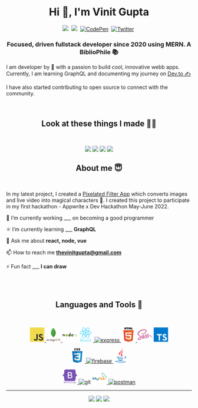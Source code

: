 <h1 align="center">Hi 👋, I'm Vinit Gupta</h1>

<p align="center">
<a href="https://thevinitgupta.me/"><img src="https://img.shields.io/badge/PORTFOLIO-E0DE3D?style=for-the-badge&logoColor=white alt="Portfolio" /></a>&nbsp;
<a href="https://dev.to/thevinitgupta"><img src="https://img.shields.io/badge/dev.to-030303?style=for-the-badge&logo=dev.to&logoColor=white alt="Dev.to" /></a>&nbsp;
<a href="https://leetcode.com/thevinitgupta"><img src="https://img.shields.io/badge/Leetcode-000000?style=for-the-badge&logo=leetcode&logoColor=#FFA116" alt="CodePen" /></a>&nbsp;
<a href="https://www.linkedin.com/in/thevinitgupta/"><img src="https://img.shields.io/badge/Linkedin-024991?style=for-the-badge&logo=linkedin&logoColor=white" alt="Twitter" /></a>&nbsp;
</p>
<h3 align="center">Focused, driven fullstack developer since 2020 using MERN. A BiblioPhile 📚 </h3>
<p>I am developer by 💙 with a passion to build cool, innovative webb apps. Currently, I am learning GraphQL and documenting my journey on <a href="https://dev.to/thevinitgupta">Dev.to ✍</a></p>
<p>I have also started contributing to open source to connect with the community.</p>
<br />

<h2 align="center">Look at these things I made 👨‍💻</h2>
<br />


<p align="center">
<img src="https://github-readme-stats.vercel.app/api/pin/?username=thevinitgupta&repo=Pigshell&theme=radical"/>
<img src="https://github-readme-stats.vercel.app/api/pin/?username=thevinitgupta&repo=MovieFling&theme=radical"/>
<img src="https://github-readme-stats.vercel.app/api/pin/?username=thevinitgupta&repo=Typr&theme=radical"/>
<img src="https://github-readme-stats.vercel.app/api/pin/?username=thevinitgupta&repo=DSA-Javascript&theme=radical"/>
</p>

<h2 align="center">About me 😇</h2>
<br />

<p>In my latest project, I created a <a href="https://github.com/thevinitgupta/Pigshell">Pixelated Filter App</a> which converts images and live video into magical characters 🤳. I created this project to participate in my first hackathon - Appwrite x Dev Hackathon May-June 2022. </p>

 💪 I’m currently working ___ on becoming a good programmer

 ⚛ I’m currently learning ___ **GraphQL**

 💬 Ask me about **react, node, vue**

 📫 How to reach me **thevinitgupta@gmail.com**

 ⚡ Fun fact ___ **I can draw**
 
 <br /> <br />


<h2 align="center">Languages and Tools 🔨</h2>
<br />

<p align="center"> <a href="https://developer.mozilla.org/en-US/docs/Web/JavaScript" target="_blank"> <img src="https://raw.githubusercontent.com/devicons/devicon/master/icons/javascript/javascript-original.svg" alt="javascript" width="40" height="40"/> </a> <a href="https://www.mongodb.com/" target="_blank"> <img src="https://raw.githubusercontent.com/devicons/devicon/master/icons/mongodb/mongodb-original-wordmark.svg" alt="mongodb" width="40" height="40"/> </a> 
<img src="https://raw.githubusercontent.com/devicons/devicon/master/icons/nodejs/nodejs-original-wordmark.svg" alt="nodejs" width="40" height="40"/> </a> <a href="https://reactjs.org/" target="_blank"> <img src="https://raw.githubusercontent.com/devicons/devicon/master/icons/react/react-original-wordmark.svg" alt="react" width="40" height="40"/> </a> <a href="https://expressjs.com" target="_blank"> <img src="https://github.com/MarioTerron/logo-images/blob/master/logos/expressjs.png" alt="express" width="50" height="30"/> </a> <a href="https://sass-lang.com" target="_blank"> <a href="https://www.w3.org/html/" target="_blank"> <img src="https://raw.githubusercontent.com/devicons/devicon/master/icons/html5/html5-original-wordmark.svg" alt="html5" width="40" height="40"/> </a> <img src="https://raw.githubusercontent.com/devicons/devicon/master/icons/sass/sass-original.svg" alt="sass" width="40" height="40"/> </a> <a href="https://www.typescriptlang.org/" target="_blank"> <img src="https://raw.githubusercontent.com/devicons/devicon/master/icons/typescript/typescript-original.svg" alt="typescript" width="40" height="40"/> </a> </br>
  
<p align="center">  <a href="https://www.w3schools.com/css/" target="_blank"> <img src="https://raw.githubusercontent.com/devicons/devicon/master/icons/css3/css3-original-wordmark.svg" alt="css3" width="40" height="40"/> </a>  <a href="https://firebase.google.com/" target="_blank"> <img src="https://www.vectorlogo.zone/logos/firebase/firebase-icon.svg" alt="firebase" width="40" height="40"/> </a> <a href="https://git-scm.com/" target="_blank">  <a href="https://www.java.com" target="_blank"> <img src="https://raw.githubusercontent.com/devicons/devicon/master/icons/java/java-original.svg" alt="java" width="40" height="40"/> </a>
<p align="center"> <a href="https://getbootstrap.com" target="_blank"> <img src="https://raw.githubusercontent.com/devicons/devicon/master/icons/bootstrap/bootstrap-plain-wordmark.svg" alt="bootstrap" width="40" height="40"/> </a>  <a><img src="https://www.vectorlogo.zone/logos/git-scm/git-scm-icon.svg" alt="git" width="40" height="40"/> </a> <a href="https://www.mysql.com/" target="_blank"> <img src="https://raw.githubusercontent.com/devicons/devicon/master/icons/mysql/mysql-original-wordmark.svg" alt="mysql" width="40" height="40"/> </a> <a href="https://postman.com" target="_blank"> <img src="https://www.vectorlogo.zone/logos/getpostman/getpostman-icon.svg" alt="postman" width="40" height="40"/> </a> </p>

<hr />

<p align="center">

<img src="https://github-readme-streak-stats.herokuapp.com/?user=thevinitgupta&show_icons=true&theme=radical"/>

<img src="https://github-readme-stats.vercel.app/api/top-langs/?username=thevinitgupta&layout=compact&show_icons=true&theme=radical"/>

<img src="https://github-readme-stats.vercel.app/api?username=thevinitgupta&show_icons=true&theme=radical"/>


</p>



